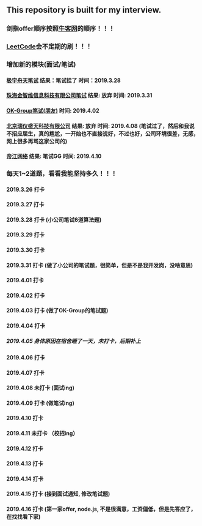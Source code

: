 ## This repository is built for my interview.
### 剑指offer顺序按照[牛客网](https://www.nowcoder.com/ta/coding-interviews)的顺序！！！
### [LeetCode](https://leetcode-cn.com/problemset/all/)会不定期的刷！！！
### 增加新的模块(面试/笔试)
#### [极宇舟天笔试](https://github.com/lxh1997zj/-offer_and_LeetCode/tree/master/%E9%9D%A2%E8%AF%95%E7%AC%94%E8%AF%95/%E6%9E%81%E5%AE%87%E8%88%9F%E5%A4%A9(2019.3.28)) 结果：笔试挂了 时间：2019.3.28
#### [珠海金智维信息科技有限公司笔试](https://github.com/lxh1997zj/-offer_and_LeetCode/tree/master/%E9%9D%A2%E8%AF%95%E7%AC%94%E8%AF%95/%E7%8F%A0%E6%B5%B7%E9%87%91%E6%99%BA%E7%BB%B4(2019.3.31)) 结果: 放弃  时间: 2019.3.31 
#### [OK-Group笔试(朋友)](https://github.com/lxh1997zj/-offer_and_LeetCode/tree/master/%E9%9D%A2%E8%AF%95%E7%AC%94%E8%AF%95/OK-Group(2019.4.02)(%E6%9C%8B%E5%8F%8B%E7%9A%84)) 时间: 2019.4.02 
#### [北京瑞仪盛天科技有限公司](https://github.com/lxh1997zj/-offer_and_LeetCode/tree/master/%E9%9D%A2%E8%AF%95%E7%AC%94%E8%AF%95/%E5%8D%97%E4%BA%AC%E7%91%9E%E4%BB%AA(2019.4.08)) 结果: 放弃  时间: 2019.4.08  (笔试过了，然后和我说不招应届生，真的尴尬，一开始也不直接说好，不过也好，公司环境很差，无感，网上很多再骂这家公司的)
#### [帝江网络](https://github.com/lxh1997zj/-offer_and_LeetCode/tree/master/%E9%9D%A2%E8%AF%95%E7%AC%94%E8%AF%95/%E5%B8%9D%E6%B1%9F%E7%BD%91%E7%BB%9C(2019.4.10)) 结果: 笔试GG 时间: 2019.4.10
### 每天1~2道题，看看我能坚持多久！！！
#### 2019.3.26 打卡
#### 2019.3.27 打卡
#### 2019.3.28 打卡 (小公司笔试6道算法题)
#### 2019.3.29 打卡
#### 2019.3.30 打卡
#### 2019.3.31 打卡 (做了小公司的笔试题，很简单，但是不是我开发岗，没啥意思)
#### 2019.4.01 打卡
#### 2019.4.02 打卡
#### 2019.4.03 打卡 (做了OK-Group的笔试题)
#### 2019.4.04 打卡
##### 2019.4.05 身体原因在宿舍睡了一天，未打卡，后期补上
#### 2019.4.06 打卡
#### 2019.4.07 打卡
#### 2019.4.08 未打卡 (面试ing)
#### 2019.4.09 打卡 (做笔试ing)
#### 2019.4.10 打卡
#### 2019.4.11 未打卡 （校招ing）
#### 2019.4.12 打卡
#### 2019.4.13 打卡
#### 2019.4.14 打卡
#### 2019.4.15 打卡 (接到面试通知, 修改笔试题)
#### 2019.4.16 打卡 (第一家offer, node.js, 不是很满意，工资偏低，但是先答应了，在找找看下家)
